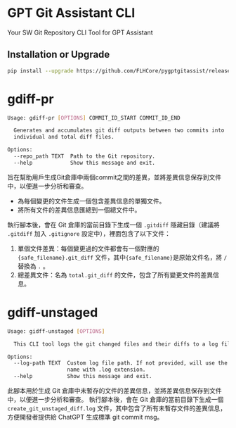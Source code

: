 # GPT Git Assistant CLI
Your SW Git Repository CLI Tool for GPT Assistant

## Installation or Upgrade

```bash
pip install --upgrade https://github.com/FLHCore/pygptgitassist/releases/download/0.0.2/gptgitassist-0.0.2-py3-none-any.whl
```

# gdiff-pr

```bash
Usage: gdiff-pr [OPTIONS] COMMIT_ID_START COMMIT_ID_END

  Generates and accumulates git diff outputs between two commits into
  individual and total diff files.

Options:
  --repo_path TEXT  Path to the Git repository.
  --help            Show this message and exit.
```

旨在幫助用戶生成Git倉庫中兩個commit之間的差異，並將差異信息保存到文件中，以便進一步分析和審查。

- 為每個變更的文件生成一個包含差異信息的單獨文件。
- 將所有文件的差異信息匯總到一個總文件中。

執行腳本後，會在 Git 倉庫的當前目錄下生成一個 `.gitdiff` 隱藏目錄（建議將 `.gitdiff` 加入 `.gitignore` 設定中），裡面包含了以下文件：

1. 單個文件差異：每個變更過的文件都會有一個對應的 `{safe_filename}.git_diff` 文件，其中`{safe_filename}`是原始文件名，將 `/` 替換為 `.` 。
2. 總差異文件：名為 `total.git_diff` 的文件，包含了所有變更文件的差異信息。

# gdiff-unstaged

```bash
Usage: gidff-unstaged [OPTIONS]

  This CLI tool logs the git changed files and their diffs to a log file.

Options:
  --log-path TEXT  Custom log file path. If not provided, will use the script
                   name with .log extension.
  --help           Show this message and exit.
```

此腳本用於生成 Git 倉庫中未暫存的文件的差異信息，並將差異信息保存到文件中，以便進一步分析和審查。
執行腳本後，會在 Git 倉庫的當前目錄下生成一個 `create_git_unstaged_diff.log` 文件，其中包含了所有未暫存文件的差異信息，方便開發者提供給 ChatGPT 生成標準 git commit msg。